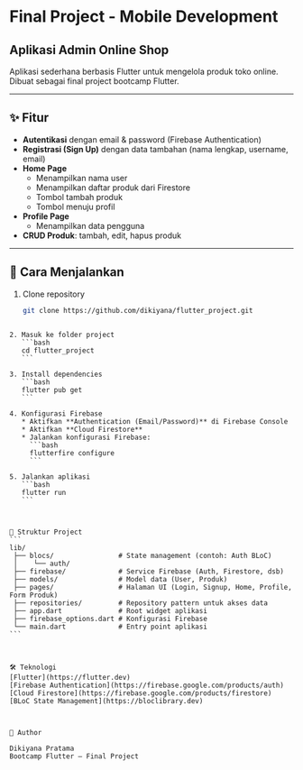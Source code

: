 # Final Project - Mobile Development
## Aplikasi Admin Online Shop

Aplikasi sederhana berbasis Flutter untuk mengelola produk toko online.  
Dibuat sebagai final project bootcamp Flutter.

---

## ✨ Fitur
- **Autentikasi** dengan email & password (Firebase Authentication)
- **Registrasi (Sign Up)** dengan data tambahan (nama lengkap, username, email)
- **Home Page**
  - Menampilkan nama user
  - Menampilkan daftar produk dari Firestore
  - Tombol tambah produk
  - Tombol menuju profil
- **Profile Page**
  - Menampilkan data pengguna
- **CRUD Produk**: tambah, edit, hapus produk

---

## 🚀 Cara Menjalankan
1. Clone repository
   ```bash
   git clone https://github.com/dikiyana/flutter_project.git
````

2. Masuk ke folder project
   ```bash
   cd flutter_project
   ```

3. Install dependencies
   ```bash
   flutter pub get
   ```

4. Konfigurasi Firebase
   * Aktifkan **Authentication (Email/Password)** di Firebase Console
   * Aktifkan **Cloud Firestore**
   * Jalankan konfigurasi Firebase:
     ```bash
     flutterfire configure
     ```

5. Jalankan aplikasi
   ```bash
   flutter run
   ```



📂 Struktur Project
```
lib/
 ├── blocs/                # State management (contoh: Auth BLoC)
 │    └── auth/
 ├── firebase/             # Service Firebase (Auth, Firestore, dsb)
 ├── models/               # Model data (User, Produk)
 ├── pages/                # Halaman UI (Login, Signup, Home, Profile, Form Produk)
 ├── repositories/         # Repository pattern untuk akses data
 ├── app.dart              # Root widget aplikasi
 ├── firebase_options.dart # Konfigurasi Firebase
 └── main.dart             # Entry point aplikasi
```



🛠 Teknologi
[Flutter](https://flutter.dev)
[Firebase Authentication](https://firebase.google.com/products/auth)
[Cloud Firestore](https://firebase.google.com/products/firestore)
[BLoC State Management](https://bloclibrary.dev)



👤 Author

Dikiyana Pratama
Bootcamp Flutter – Final Project



